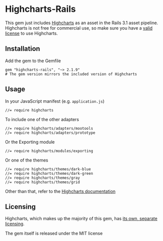 # Highcharts-Rails

This gem just includes [Highcharts](http://highcharts.com/) as an asset in the Rails 3.1 asset pipeline.
Highcharts is not free for commercial use, so make sure you have a [valid license](http://highcharts.com/license) to use Highcharts.

## Installation

Add the gem to the Gemfile

    gem "highcharts-rails", "~> 2.1.9"
    # The gem version mirrors the included version of Highcharts

## Usage

In your JavaScript manifest (e.g. `application.js`)

    //= require highcharts

To include one of the other adapters

    //= require highcharts/adapters/mootools
    //= require highcharts/adapters/prototype

Or the Exporting module

    //= require highcharts/modules/exporting

Or one of the themes

    //= require highcharts/themes/dark-blue
    //= require highcharts/themes/dark-green
    //= require highcharts/themes/gray
    //= require highcharts/themes/grid

Other than that, refer to the [Highcharts documentation](http://highcharts.com/documentation/how-to-use)

## Licensing

Highcharts, which makes up the majority of this gem, has [its own, separate licensing](http://highcharts.com/license).

The gem itself is released under the MIT license